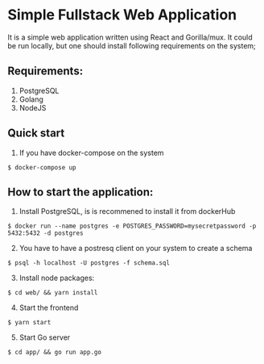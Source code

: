 # Simple Fullstack Web Application

It is a simple web application written using React and Gorilla/mux.
It could be run locally, but one should install following requirements
on the system;

## Requirements:
1. PostgreSQL
2. Golang
3. NodeJS

## Quick start
1. If you have docker-compose on the system
```
$ docker-compose up
```

## How to start the application:
1. Install PostgreSQL, is is recommened to install it from dockerHub
```
$ docker run --name postgres -e POSTGRES_PASSWORD=mysecretpassword -p 5432:5432 -d postgres
```
2. You have to have a postresq client on your system to create a schema
```
$ psql -h localhost -U postgres -f schema.sql
```
3. Install node packages:
```
$ cd web/ && yarn install
```
4. Start the frontend
```
$ yarn start
```
5. Start Go server
```
$ cd app/ && go run app.go
```
